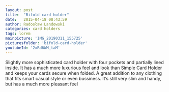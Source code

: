 ```yaml
---
layout: post
title:  "Bifold card holder"
date:   2015-04-18 08:43:59
author: Radosław Landowski
categories: card holders
tags: lorem
mainpicture: 'IMG_20190311_155725'
picturesfolder: 'bifold-card-holder'
youtubeId: '2xRd6WM_taM'
---
```


Slightly more sophisticated card holder with four pockets and partially lined inside. It has a much more luxurious feel and look than Simple Card Holder and keeps your cards secure when folded. A great addition to any clothing that fits smart casual style or even bussiness. It’s still very slim and handy, but has a much more pleasant feel